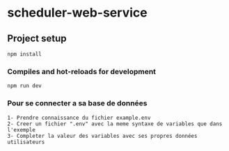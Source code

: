 ﻿# scheduler-web-service
## Project setup
```
npm install
```

### Compiles and hot-reloads for development
```
npm run dev
```

### Pour se connecter a sa base de données
```
1- Prendre connaissance du fichier example.env
2- Creer un fichier ".env" avec la meme syntaxe de variables que dans l'exemple
3- Completer la valeur des variables avec ses propres données utilisateurs
```
